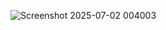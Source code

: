 ![Screenshot 2025-07-02 004003](https://github.com/user-attachments/assets/0695183c-246e-4c52-8246-41fcd62a5450)
